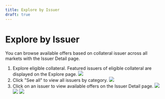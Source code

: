 ```yaml
---
title: Explore by Issuer
draft: true
---
```

# Explore by Issuer
You can browse available offers based on collateral issuer across all markets with the Issuer Detail page.
1. Explore eligible collateral. Featured issuers of eligible collateral are displayed on the Explore page. 
![](https://d3q7ie80jbiqey.cloudfront.net/media/image/zoom/40e1cdca-b611-4d50-8563-31b9951ab85c/1/50/88.344988344988?0)
2. Click "See all" to view all issuers by category.
![](https://d3q7ie80jbiqey.cloudfront.net/media/image/zoom/d0a5926f-4f54-4e39-bc41-4fede47579f7/1/89.68253968254/58.158508158508?0)
3. Click on an issuer to view available offers on the Issuer Detail page. 
![](https://d3q7ie80jbiqey.cloudfront.net/media/image/zoom/abc42bcc-569d-4de9-b22a-7582787d0844/1/24.941612929894/22.785547785548?0)
![](https://d3q7ie80jbiqey.cloudfront.net/media/image/zoom/13a6680d-224f-437a-b6dc-c1c71a87637d/1/89.68253968254/102.15617715618?0)
![](https://d3q7ie80jbiqey.cloudfront.net/media/image/zoom/03939ca4-6a4c-4ae2-aee4-5696b597db5a/1/0/0?0)